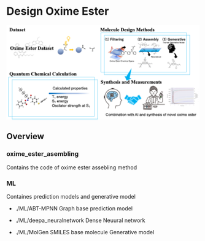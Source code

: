 # Design Oxime Ester

<img src='./docs/asbtract.png' width=900>

## Overview

### oxime_ester_asembling

Contains the code of oxime ester assebling method

### ML

Containes prediction models and generative model

- ./ML/ABT-MPNN
  Graph base prediction model

- ./ML/deepa_neuralnetwork
  Dense Neuural network

- ./ML/MolGen
  SMILES base molecule Generative model
